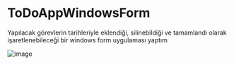 # ToDoAppWindowsForm
Yapılacak görevlerin tarihleriyle eklendiği, silinebildiği ve tamamlandı olarak işaretlenebileceği bir windows form uygulaması yaptım



![image](https://github.com/helin-kaya/ToDoAppWindowsForm/assets/79133115/a394a39b-6324-4e6b-ac8c-3548b98fac8b)
